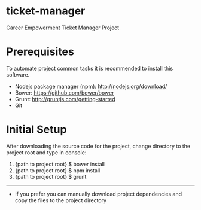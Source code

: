 ticket-manager
==============

Career Empowerment Ticket Manager Project

Prerequisites
=============

To automate project common tasks it is recommended to install this software.

 * Nodejs package manager (npm): http://nodejs.org/download/
 * Bower: https://github.com/bower/bower
 * Grunt: http://gruntjs.com/getting-started
 * Git

Initial Setup
=============

After downloading the source code for the project, change directory to the project root and type in console:

 1. {path to project root} $ bower install
 2. {path to project root} $ npm install
 3. {path to project root} $ grunt

---
* If you prefer you can manually download project dependencies and copy the files to the project directory

